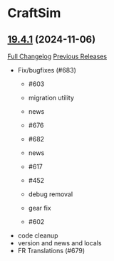 # CraftSim

## [19.4.1](https://github.com/derfloh205/CraftSim/tree/19.4.1) (2024-11-06)
[Full Changelog](https://github.com/derfloh205/CraftSim/compare/19.4.0...19.4.1) [Previous Releases](https://github.com/derfloh205/CraftSim/releases)

- Fix/bugfixes (#683)  
    * #603  
    * migration utility  
    * news  
    * #676  
    * #682  
    * news  
    * #617  
    * #452  
    * debug removal  
    * gear fix  
    * #602  
- code cleanup  
- version and news and locals  
- FR Translations (#679)  
